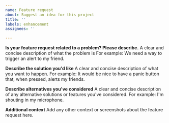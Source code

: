 ```yaml
---
name: Feature request
about: Suggest an idea for this project
title: ''
labels: enhancement
assignees: ''

---
```


**Is your feature request related to a problem? Please describe.**
A clear and concise description of what the problem is
For example: We need a way to trigger an alert to my friend.

**Describe the solution you'd like**
A clear and concise description of what you want to happen.
For example: It would be nice to have a panic button that, when pressed, alerts my friends.

**Describe alternatives you've considered**
A clear and concise description of any alternative solutions or features you've considered.
For example: I'm shouting in my microphone.

**Additional context**
Add any other context or screenshots about the feature request here.
